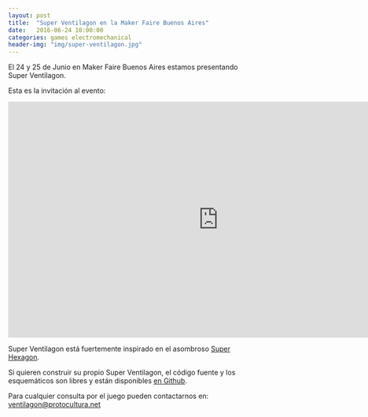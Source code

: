 ```yaml
---
layout: post
title:  "Super Ventilagon en la Maker Faire Buenos Aires"
date:   2016-06-24 10:00:00
categories: games electromechanical
header-img: "img/super-ventilagon.jpg"
---
```

El 24 y 25 de Junio en Maker Faire Buenos Aires estamos presentando Super Ventilagon.

Esta es la invitación al evento:
<iframe width="853" height="480" src="https://www.youtube.com/embed/cyCYWtOI3Vg?rel=0&amp;showinfo=0" frameborder="0" allowfullscreen> </iframe>

Super Ventilagon está fuertemente inspirado en el asombroso [Super Hexagon](http://superhexagon.com/).

Si quieren construir su propio Super Ventilagon, el código fuente y los esquemáticos son libres y están disponibles [en Github](https://github.com/clubdejaqueo/super-ventilagon).

Para cualquier consulta por el juego pueden contactarnos en: [ventilagon@protocultura.net](mailto:ventilagon@protocultura.net)
